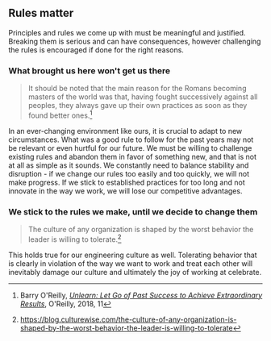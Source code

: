 ## Rules matter

Principles and rules we come up with must be meaningful and justified. Breaking them is serious and can have consequences, however challenging the rules is encouraged if done for the right reasons.

### What brought us here won't get us there

> It should be noted that the main reason for the Romans becoming masters of the world was that, having fought successively against all peoples, they always gave up their own practices as soon as they found better ones.[^1]

In an ever-changing environment like ours, it is crucial to adapt to new circumstances. What was a good rule to follow for the past years may not be relevant or even hurtful for our future. We must be willing to challenge existing rules and abandon them in favor of something new, and that is not at all as simple as it sounds. We constantly need to balance stability and disruption - if we change our rules too easily and too quickly, we will not make progress. If we stick to established practices for too long and not innovate in the way we work, we will lose our competitive advantages.  

### We stick to the rules we make, until we decide to change them

> The culture of any organization is shaped by the worst behavior the leader is willing to tolerate.[^2]

This holds true for our engineering culture as well. Tolerating behavior that is clearly in violation of the way we want to work and treat each other will inevitably damage our culture and ultimately the joy of working at celebrate.  

[^1]: Barry O'Reilly, [_Unlearn: Let Go of Past Success to Achieve Extraordinary Results_](https://www.oreilly.com/library/view/unlearn-let-go/9781260143027/), O'Reilly, 2018, 11
[^2]: https://blog.culturewise.com/the-culture-of-any-organization-is-shaped-by-the-worst-behavior-the-leader-is-willing-to-tolerate
